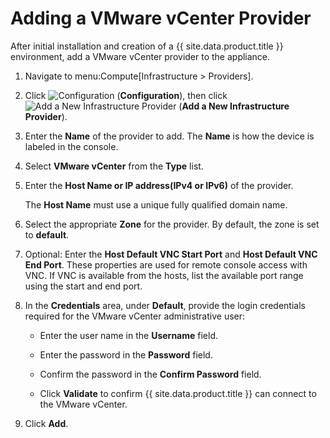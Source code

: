 # Adding a VMware vCenter Provider

After initial installation and creation of a {{ site.data.product.title }}
environment, add a VMware vCenter provider to the appliance.

1.  Navigate to menu:Compute\[Infrastructure \> Providers\].

2.  Click ![Configuration](../images/1847.png) (**Configuration**), then
    click ![Add a New Infrastructure Provider](../images/1862.png) (**Add
    a New Infrastructure Provider**).

3.  Enter the **Name** of the provider to add. The **Name** is how the
    device is labeled in the console.

4.  Select **VMware vCenter** from the **Type** list.

5.  Enter the **Host Name or IP address(IPv4 or IPv6)** of the provider.

    <div class="important">

    The **Host Name** must use a unique fully qualified domain name.

    </div>

6.  Select the appropriate **Zone** for the provider. By default, the
    zone is set to **default**.

7.  Optional: Enter the **Host Default VNC Start Port** and **Host Default VNC End Port**. These properties are used for remote console access with VNC. If VNC is available from the hosts, list the available port range using the start and end port.     
    
8.  In the **Credentials** area, under **Default**, provide the login
    credentials required for the VMware vCenter administrative user:

      - Enter the user name in the **Username** field.

      - Enter the password in the **Password** field.

      - Confirm the password in the **Confirm Password** field.

      - Click **Validate** to confirm {{ site.data.product.title }} can connect to the
        VMware vCenter.

9.  Click **Add**.
